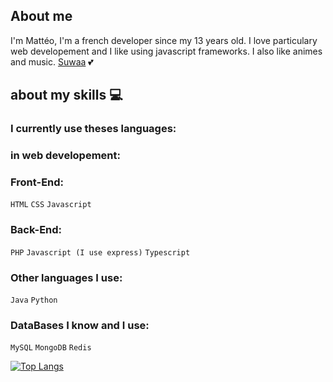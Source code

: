 ## About me

I'm Mattéo, I'm a french developer since my 13 years old. I love particulary web developement and I like using javascript frameworks. I also like animes and music. 
<a href="https://github.com/Lola0810">Suwaa</a> 💕

## about my skills 💻

### I currently use theses languages:

### in web developement:
### Front-End:
`HTML`
`CSS`
`Javascript`

### Back-End:
`PHP`
`Javascript (I use express)`
`Typescript`

### Other languages I use:
`Java` `Python`

### DataBases I know and I use:
`MySQL`
`MongoDB`
`Redis`

[![Top Langs](https://github-readme-stats.vercel.app/api/top-langs/?username=Matteo0810&layout=compact)](https://github.com/anuraghazra/github-readme-stats)
